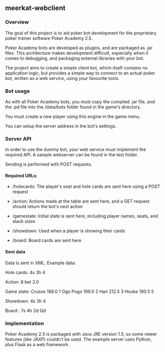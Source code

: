 ## meerkat-webclient

### Overview

The goal of this project is to aid poker bot development for the proprietary
poker trainer software Poker Academy 2.5.

Poker Academy bots are developed as plugins, and are packaged as .jar files.
This architecture makes development difficult, especially when it comes to
debugging, and packaging external libraries with your bot.

The project aims to create a simple client bot, which itself contains no
application logic, but provides a simple way to connect to an actual poker bot,
written as a web service, using your favourite tools.


### Bot usage

As with all Poker Academy bots, you must copy the compiled .jar file, and the .pd file
into the /data/bots folder found in the game's directory.

You must create a new player using this engine in the game menu.

You can setup the server address in the bot's settings.


### Server API

In order to use the dummy bot, your web service must implement the required
API. A sample webserver can be found in the test folder.

Sending is performed with POST requests.


#### Required URLs:

* <server path>/holecards: The player's seat and hole cards are sent here using
a POST request

* <server path>/action: Actions made at the table are sent here, and a GET request
should return the bot's next action

* <server path>/gamestate: Initial state is sent here, including player names,
seats, and stack sizes

* <server path>/showdown: Used when a player is showing their cards

* <server path>/board: Board cards are sent here

#### Sent data

Data is sent in XML. Example data:

Hole cards:
    <holecards>
        <cards>
            <card>4s</card>
            <card>3h</card>
        </cards>
        <seat>4</seat>
    </holecards>

Action:
    <action>
        <seat>8</seat>
        <type>bet</type>
        <amount>2.0</amount>
    </action>

Game state:
    <players>
        <player>
            <name>Crusoe</name>
            <stack>186.0</stack>
            <seat>1</seat>
        </player>
        <player>
            <name>Ogo Pogo</name>
            <stack>199.0</stack>
            <seat>2</seat>
        </player>
        <player>
            <name>Hari</name>
            <stack>212.5</stack>
            <seat>3</seat>
        </player>
        <player>
            <name>Hooke</name>
            <stack>190.5</stack>
            <seat>5</seat>
        </player>
    </players>

Showdown:
    <showdown>
        <cards>
            <card>4s</card>
            <card>3h</card>
        </cards>
        <seat>4</seat>
    </showdown>

Board :
    <board>
        <card>7s</card>
        <card>4h</card>
        <card>2d</card>
        <card>Qd</card>
    </board>

### Implementation

Poker Academy 2.5 is packaged with Java JRE version 1.5, so some newer
features (like JAXP) couldn't be used. The example server uses Python, plus
Flask as a web framework.
